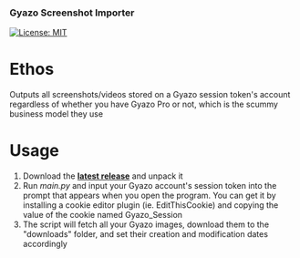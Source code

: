 ### Gyazo Screenshot Importer
[![License: MIT](https://img.shields.io/badge/License-MIT-yellow.svg)](https://opensource.org/licenses/MIT)


# **Ethos**
Outputs all screenshots/videos stored on a Gyazo session token's account regardless of whether you have Gyazo Pro or not, which is the scummy business model they use
# **Usage**
1. Download the [**latest release**](https://github.com/5vx/gyazo-exporter/releases/latest) and unpack it
1. Run *main.py* and input your Gyazo account's session token into the prompt that appears when you open the program. You can get it by installing a cookie editor plugin (ie. EditThisCookie) and copying the value of the cookie named Gyazo_Session
2. The script will fetch all your Gyazo images, download them to the "downloads" folder, and set their creation and modification dates accordingly
